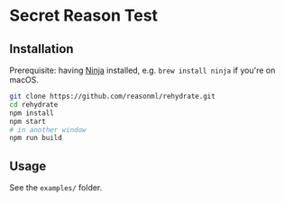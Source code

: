 # Secret Reason Test

## Installation

Prerequisite: having [Ninja](https://ninja-build.org/) installed, e.g. `brew install ninja` if you're on macOS.

```sh
git clone https://github.com/reasonml/rehydrate.git
cd rehydrate
npm install
npm start
# in another window
npm run build
```

## Usage
See the `examples/` folder.
